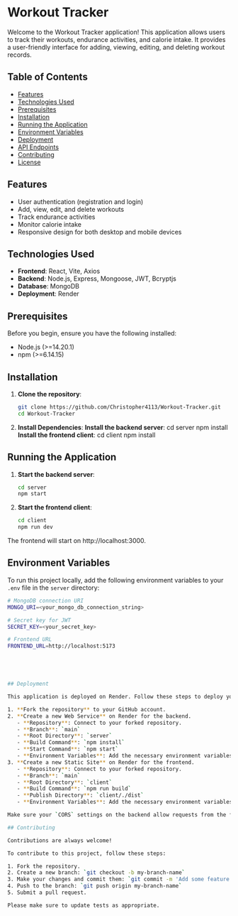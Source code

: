 # Workout Tracker

Welcome to the Workout Tracker application! This application allows users to track their workouts, endurance activities, and calorie intake. It provides a user-friendly interface for adding, viewing, editing, and deleting workout records.

## Table of Contents

- [Features](#features)
- [Technologies Used](#technologies-used)
- [Prerequisites](#prerequisites)
- [Installation](#installation)
- [Running the Application](#running-the-application)
- [Environment Variables](#environment-variables)
- [Deployment](#deployment)
- [API Endpoints](#api-endpoints)
- [Contributing](#contributing)
- [License](#license)

## Features

- User authentication (registration and login)
- Add, view, edit, and delete workouts
- Track endurance activities
- Monitor calorie intake
- Responsive design for both desktop and mobile devices

## Technologies Used

- **Frontend**: React, Vite, Axios
- **Backend**: Node.js, Express, Mongoose, JWT, Bcryptjs
- **Database**: MongoDB
- **Deployment**: Render

## Prerequisites

Before you begin, ensure you have the following installed:

- Node.js (>=14.20.1)
- npm (>=6.14.15)

## Installation

1. **Clone the repository**:
   ```bash
   git clone https://github.com/Christopher4113/Workout-Tracker.git
   cd Workout-Tracker
2. **Install Dependencies**:
    **Install the backend server**:
   cd server
   npm install
   **Install the frontend client**:
   cd client
   npm install
## Running the Application

1. **Start the backend server**:
   ```bash
   cd server
   npm start
2. **Start the frontend client**:
    ```bash
    cd client
    npm run dev

The frontend will start on http://localhost:3000.

## Environment Variables

To run this project locally, add the following environment variables to your `.env` file in the `server` directory:

```bash
# MongoDB connection URI
MONGO_URI=<your_mongo_db_connection_string>

# Secret key for JWT
SECRET_KEY=<your_secret_key>

# Frontend URL
FRONTEND_URL=http://localhost:5173





## Deployment

This application is deployed on Render. Follow these steps to deploy your own version:

1. **Fork the repository** to your GitHub account.
2. **Create a new Web Service** on Render for the backend.
   - **Repository**: Connect to your forked repository.
   - **Branch**: `main`
   - **Root Directory**: `server`
   - **Build Command**: `npm install`
   - **Start Command**: `npm start`
   - **Environment Variables**: Add the necessary environment variables as specified in the `.env` file.
3. **Create a new Static Site** on Render for the frontend.
   - **Repository**: Connect to your forked repository.
   - **Branch**: `main`
   - **Root Directory**: `client`
   - **Build Command**: `npm run build`
   - **Publish Directory**: `client/./dist`
   - **Environment Variables**: Add the necessary environment variables as specified in the `.env` file.

Make sure your `CORS` settings on the backend allow requests from the frontend URL.

## Contributing

Contributions are always welcome!

To contribute to this project, follow these steps:

1. Fork the repository.
2. Create a new branch: `git checkout -b my-branch-name`
3. Make your changes and commit them: `git commit -m 'Add some feature'`
4. Push to the branch: `git push origin my-branch-name`
5. Submit a pull request.

Please make sure to update tests as appropriate.


  



